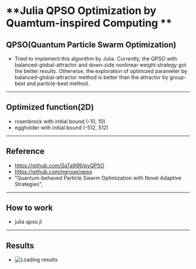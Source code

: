 # **Julia QPSO Optimization by Quamtum-inspired Computing **
  ## **QPSO(Quantum Particle Swarm Optimization)**
  - Tried to implement this algorithm by Julia. Currently, the QPSO with balanced-global-attractor and down-side nonlinear weight strategy got the better results. Otherwise, the exploration of optimized parameter by balanced-global-attractor method is better than the attractor by group-best and particle-best method. 
----
  ## **Optimized function(2D)**
  - rosenbrock with initial bound (-10, 10) 
  - eggholder  with initial bound (-512, 512)
----
  ## **Reference**
  - https://github.com/SaTa999/pyQPSO
  - https://github.com/ngroup/qpso
  - "Quantum-behaved Particle Swarm Optimization with Novel Adaptive Strategies", 
----
  ## **How to work**
  - julia qpso.jl
----
  ## **Results**
  - ![Loading results](https://github.com/double1010x2/Julia/tree/main/QuantumComputing/optimization/quantum_partical_swarm/qpso/eggholder_loss.png)
